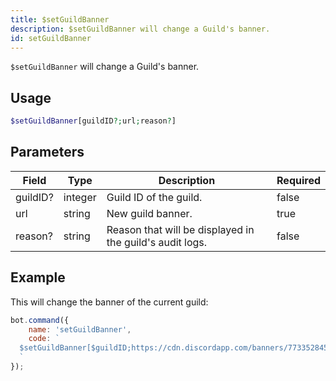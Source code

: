 ```yaml
---
title: $setGuildBanner
description: $setGuildBanner will change a Guild's banner.
id: setGuildBanner
---
```


`$setGuildBanner` will change a Guild's banner.

## Usage

```php
$setGuildBanner[guildID?;url;reason?]
```

## Parameters

| Field    | Type    | Description                                              | Required |
|----------|---------|----------------------------------------------------------|----------|
| guildID? | integer | Guild ID of the guild.                                   | false    |
| url      | string  | New guild banner.                                        | true     |
| reason?  | string  | Reason that will be displayed in the guild's audit logs. | false    |

## Example

This will change the banner of the current guild:

```javascript
bot.command({
    name: 'setGuildBanner',
    code: `
  $setGuildBanner[$guildID;https://cdn.discordapp.com/banners/773352845738115102/b2b27d0915a838e8b4f68b180d1901ad.webp;Example!]
  `
});
```